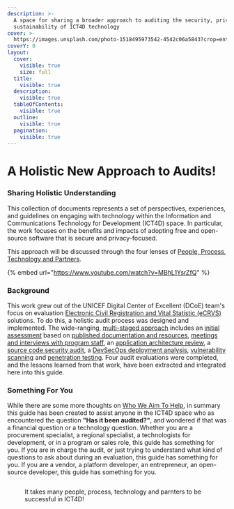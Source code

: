 ```yaml
---
description: >-
  A space for sharing a broader approach to auditing the security, privacy, and
  sustainability of ICT4D technology
cover: >-
  https://images.unsplash.com/photo-1518495973542-4542c06a5843?crop=entropy&cs=srgb&fm=jpg&ixid=M3wxOTcwMjR8MHwxfHNlYXJjaHwzfHxob2xpc3RpY3xlbnwwfHx8fDE3MTU2NTAyNDR8MA&ixlib=rb-4.0.3&q=85
coverY: 0
layout:
  cover:
    visible: true
    size: full
  title:
    visible: true
  description:
    visible: true
  tableOfContents:
    visible: true
  outline:
    visible: true
  pagination:
    visible: true
---
```


# A Holistic New Approach to Audits!

### Sharing Holistic Understanding

This collection of documents represents a set of perspectives, experiences, and guidelines on engaging with technology within the Information and Communications Technology for Development (ICT4D) space. In particular, the work focuses on the benefits and impacts of adopting free and open-source software that is secure and privacy-focused.&#x20;

This approach will be discussed through the four lenses of [People, Process, Technology and Partners](perspectives-in-four-ways.md).

{% embed url="https://www.youtube.com/watch?v=MBhL1YsrZfQ" %}

### Background

This work grew out of the UNICEF Digital Center of Excellent (DCoE) team's focus on evaluation [Electronic Civil Registration and Vital Statistic (eCRVS)](glossary.md) solutions. To do this, a holistic audit process was designed and implemented. The wide-ranging, [multi-staged approach](process/an-iterative-process.md) includes an [initial assessment](process/audit-components-steps-and-timeline.md) based on [published documentation and resources](process/assets-for-review.md), [meetings and interviews with program staff](people/stakeholder-experiences.md), an [application architecture review](process/application-architecture.md), a [source code security audit](process/source-code-security.md), a [DevSecOps deployment analysis](process/devsecops.md), [vulnerability scanning](process/vulnerability-scanning.md) and [penetration testing](process/penetration-testing.md). Four audit evaluations were completed, and the lessons learned from that work, have been extracted and integrated here into this guide.

### Something For You

While there are some more thoughts on [Who We Aim To Help](people/who-we-aim-to-help.md), in summary this guide has been created to assist anyone in the ICT4D space who as encountered the question **"Has it been audited?"**, and wondered if that was a financial question or a technology question. Whether you are a procurement specialist,  a regional specialist, a technologists for development, or in a program or sales role, this guide has something for you. If you are in charge the audit, or just trying to understand what kind of questions to ask about during an evaluation, this guide has something for you. If you are a vendor, a platform developer, an entrepreneur, an open-source developer, this guide has something for you.

<figure><img src="https://images.unsplash.com/photo-1582213782179-e0d53f98f2ca?crop=entropy&#x26;cs=srgb&#x26;fm=jpg&#x26;ixid=M3wxOTcwMjR8MHwxfHNlYXJjaHwyfHxwZW9wbGUlMjB0ZWFtfGVufDB8fHx8MTcxNTY0OTIxMHww&#x26;ixlib=rb-4.0.3&#x26;q=85" alt=""><figcaption><p>It takes many people, process, technology and parnters to be successful in ICT4D!</p></figcaption></figure>

